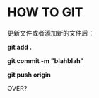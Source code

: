 # HOW TO GIT

更新文件或者添加新的文件后：

**git add .**

**git commit -m "blahblah"**

**git push origin**

OVER?


